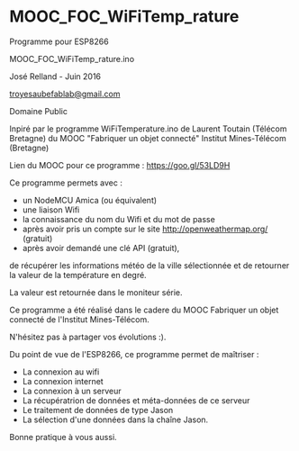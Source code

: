 # MOOC_FOC_WiFiTemp_rature

Programme pour ESP8266

MOOC_FOC_WiFiTemp_rature.ino

José Relland - Juin 2016

troyesaubefablab@gmail.com

Domaine Public

Inpiré par le programme WiFiTemperature.ino 
de Laurent Toutain (Télécom Bretagne) 
du MOOC "Fabriquer un objet connecté"
Institut Mines-Télécom (Bretagne)

Lien du MOOC pour ce programme : https://goo.gl/53LD9H


Ce programme permets avec :
- un NodeMCU Amica (ou équivalent)
- une liaison Wifi
- la connaissance du nom du Wifi et du mot de passe
- après avoir pris un compte sur  le site http://openweathermap.org/ (gratuit)
- après avoir demandé une clé API (gratuit),

de récupérer les informations météo de la ville sélectionnée
et de retourner la valeur de la température en degré.

La valeur est retournée dans le moniteur série.

Ce programme a été réalisé dans le cadere du MOOC
Fabriquer un objet connecté
de l'Institut Mines-Télécom.

N'hésitez pas à partager vos évolutions :).

Du point de vue de l'ESP8266, ce programme permet de maîtriser : 
- La connexion au wifi
- La connexion internet
- La connexion à un serveur
- La récupératrion de données et méta-données de ce serveur
- Le traitement de données de type Jason
- La sélection d'une données dans la chaîne Jason.

Bonne pratique à vous aussi.

